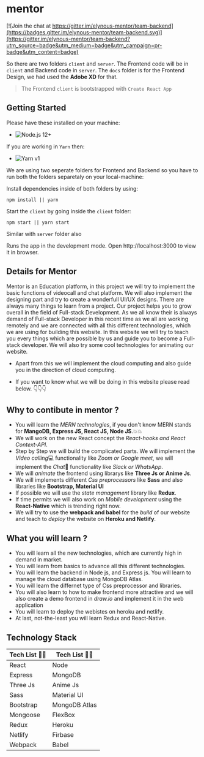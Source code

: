 # mentor

[![Join the chat at https://gitter.im/elynous-mentor/team-backend](https://badges.gitter.im/elynous-mentor/team-backend.svg)](https://gitter.im/elynous-mentor/team-backend?utm_source=badge&utm_medium=badge&utm_campaign=pr-badge&utm_content=badge)

So there are two folders `client` and `server`. The Frontend code will be in `client` and Backend code in `server`. The `docs` folder is for the Frontend Design, we had used the **Adobe XD** for that. 

> The Frontend `client` is bootstrapped with `Create React App`

## Getting Started

Please have these installed on your machine:
- ![Node.js 12+](https://nodejs.org/en/)

If you are working in `Yarn` then: 
- ![Yarn v1](https://yarnpkg.com/getting-started/install)

We are using two seperate folders for Frontend and Backend so you have to run both the folders separetaly on your local-machine: 

Install dependencies inside of both folders by using:
```
npm install || yarn
``` 

Start the `client` by going inside the `client` folder:
```
npm start || yarn start
```
Similar with `server` folder also

Runs the app in the development mode.
Open http://localhost:3000 to view it in browser.

## Details for Mentor

Mentor is an Education platform, in this project we will try to implement the basic functions of videocall and chat platform. We will also implement the designing part and try to create a wonderfull UI/UX designs. There are always many things to learn from a project. Our project helps you to grow overall in the field of Full-stack Development. As we all know their is always demand of Full-stack Developer in this recent time as we all are working remotely and we are connected with all this different technologies, which we are using for building this website. In this website we will try to teach you every things which are possible by us and guide you to become a Full-stack developer. We will also try some cool technologies for animating our website.

* Apart from this we will implement the cloud computing and also guide you in the direction of cloud computing.

* If you want to know what we will be doing in this website please read below. :point_down::point_down::point_down:

## Why to contibute in mentor ?

* You will learn the *MERN technologies*, if you don't know MERN stands for **MangoDB, Express JS, React JS, Node JS**.:boom::boom: 
* We will work on the new React concept the *React-hooks and React Context-API*.
* Step by Step we will build the complicated parts. We will implement the *Video calling*:computer: functionality like *Zoom or Google meet*, we will implement the *Chat*:speech_balloon: functionality like *Slack or WhatsApp*. 
* We will *animate* the frontend using librarys like **Three Js or Anime Js**. 
* We will implements different *Css preprocessors* like **Sass** and also libraries like **Bootstrap, Material UI**
* If possible we will use the *state management* library like **Redux**.
* If time permits we will also work on *Mobile development* using the **React-Native** which is trending right now.
* We will try to use the **webpack and babel** for the *build* of our website and teach to *deploy* the website on **Heroku and Netlify**.

## What you will learn ?

 * You will learn all the new technologies, which are currently high in demand in market. 
 * You will learn from basics to advance all this different technologies. 
 * You will learn the backend in Node js, and Express js. You will learn to manage the cloud database using MongoDB Atlas.
 * You will learn the differnet type of Css preprocessor and libraries. 
 * You will also learn to how to make frontend more attractive and we will also create a demo frontend in *draw.io* and implement it in the web application
 * You will learn to deploy the webistes on heroku and netlify.
 * At last, not-the-least you will learn Redux and React-Native. 


## Technology Stack

**Tech List :blue_book::notebook:**  | **Tech List :blue_book::notebook:**
-----------------|----------------
React | Node 
Express | MongoDB
Three Js | Anime Js
Sass | Material UI
Bootstrap | MongoDB Atlas
Mongoose | FlexBox
Redux | Heroku 
Netlify | Firbase
Webpack | Babel
